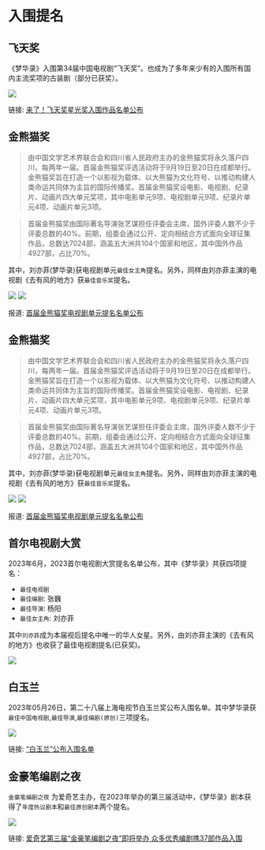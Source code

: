 # 入围提名

## 飞天奖

《梦华录》入围第34届中国电视剧“飞天奖”。也成为了多年来少有的入围所有国内主流奖项的古装剧（部分已获奖）。

![](/image/award/feitian.jpg)

链接: [来了！​​​飞天奖星光奖入围作品名单公布](http://www.news.cn/politics/20240911/0780e1a0615d4766a6cb5f9358329540/c.html)

## 金熊猫奖

> 由中国文学艺术界联合会和四川省人民政府主办的金熊猫奖将永久落户四川，每两年一届。首届金熊猫奖评选活动将于9月19日至20日在成都举行。金熊猫奖旨在打造一个以影视为载体、以大熊猫为文化符号、以推动构建人类命运共同体为主旨的国际传播奖。首届金熊猫奖设电影、电视剧、纪录片、动画片四大单元奖项，其中电影单元9项、电视剧单元9项、纪录片单元4项、动画片单元3项。

> 首届金熊猫奖由国际著名导演张艺谋担任评委会主席，国外评委人数不少于评委总数的40%。前期，组委会通过公开、定向相结合方式面向全球征集作品，总数达7024部，涵盖五大洲共104个国家和地区，其中国外作品4927部，占比70%。

其中，刘亦菲(梦华录)获电视剧单元`最佳女主角`提名。另外，同样由刘亦菲主演的电视剧《去有风的地方》获`最佳音乐奖`提名。

![](/image/award/panda1.jpeg)
![](/image/award/panda2.jpeg)

报道: [首届金熊猫奖电视剧单元提名名单公布](https://mp.weixin.qq.com/s/2tzPWFADQJMpRuHogo8Plg)

## 金熊猫奖

> 由中国文学艺术界联合会和四川省人民政府主办的金熊猫奖将永久落户四川，每两年一届。首届金熊猫奖评选活动将于9月19日至20日在成都举行。金熊猫奖旨在打造一个以影视为载体、以大熊猫为文化符号、以推动构建人类命运共同体为主旨的国际传播奖。首届金熊猫奖设电影、电视剧、纪录片、动画片四大单元奖项，其中电影单元9项、电视剧单元9项、纪录片单元4项、动画片单元3项。

> 首届金熊猫奖由国际著名导演张艺谋担任评委会主席，国外评委人数不少于评委总数的40%。前期，组委会通过公开、定向相结合方式面向全球征集作品，总数达7024部，涵盖五大洲共104个国家和地区，其中国外作品4927部，占比70%。


其中，刘亦菲(梦华录)获电视剧单元`最佳女主角`提名。另外，同样由刘亦菲主演的电视剧《去有风的地方》获`最佳音乐奖`提名。

![](/image/award/panda1.jpeg)
![](/image/award/panda2.jpeg)


报道: [首届金熊猫奖电视剧单元提名名单公布](https://mp.weixin.qq.com/s/2tzPWFADQJMpRuHogo8Plg)



## 首尔电视剧大赏

2023年6月，2023首尔电视剧大赏提名名单公布，其中《梦华录》共获四项提名：

* `最佳电视剧`
* `最佳编剧`: 张巍
* `最佳导演`: 杨阳
* `最佳女主角`: 刘亦菲

其中`刘亦菲`成为本届视后提名中唯一的华人女星。另外，由刘亦菲主演的《去有风的地方》也收获了最佳电视剧提名(已获奖)。

![](/image/award/s.jpg)

## 白玉兰

2023年05月26日，第二十八届上海电视节白玉兰奖公布入围名单。其中梦华录获`最佳中国电视剧`,`最佳导演`,`最佳编剧(原创)`三项提名。

![](/image/award/bai.jpg)

链接: [“白玉兰”公布入围名单](https://mp.weixin.qq.com/s/uIXS6g7ugqKIvROOw89ySw)

## 金豪笔编剧之夜

`金豪笔编剧之夜` 为爱奇艺主办，在2023年举办的第三届活动中，《梦华录》剧本获得了`年度热议剧本`和`最佳原创剧本`两个提名。

![](/image/award/vv.jpg)

链接: [爱奇艺第三届“金豪笔编剧之夜”即将举办 众多优秀编剧携37部作品入围](https://mp.weixin.qq.com/s/J4odAFwT4mFykp4WL7M-9g)
